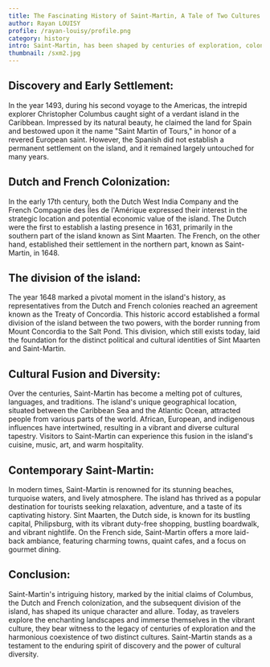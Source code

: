 ```yaml
---
title: The Fascinating History of Saint-Martin, A Tale of Two Cultures
author: Rayan LOUISY
profile: /rayan-louisy/profile.png
category: history
intro: Saint-Martin, has been shaped by centuries of exploration, colonization, and cultural exchange. From the first sighting by Christopher Columbus to the subsequent claims by the Spanish, Dutch, and French, the island's past is a testament to the complexities of European expansion in the New World. Today, Saint-Martin stands as a captivating blend of Caribbean charm and European influences, with its unique political division reflecting its historical legacy.
thumbnail: /sxm2.jpg
---
```


## Discovery and Early Settlement:

In the year 1493, during his second voyage to the Americas, the intrepid explorer Christopher Columbus caught sight of a verdant island in the Caribbean. Impressed by its natural beauty, he claimed the land for Spain and bestowed upon it the name "Saint Martin of Tours," in honor of a revered European saint. However, the Spanish did not establish a permanent settlement on the island, and it remained largely untouched for many years.

## Dutch and French Colonization:

In the early 17th century, both the Dutch West India Company and the French Compagnie des Îles de l'Amérique expressed their interest in the strategic location and potential economic value of the island. The Dutch were the first to establish a lasting presence in 1631, primarily in the southern part of the island known as Sint Maarten. The French, on the other hand, established their settlement in the northern part, known as Saint-Martin, in 1648.

## The division of the island:

The year 1648 marked a pivotal moment in the island's history, as representatives from the Dutch and French colonies reached an agreement known as the Treaty of Concordia. This historic accord established a formal division of the island between the two powers, with the border running from Mount Concordia to the Salt Pond. This division, which still exists today, laid the foundation for the distinct political and cultural identities of Sint Maarten and Saint-Martin.

## Cultural Fusion and Diversity:

Over the centuries, Saint-Martin has become a melting pot of cultures, languages, and traditions. The island's unique geographical location, situated between the Caribbean Sea and the Atlantic Ocean, attracted people from various parts of the world. African, European, and indigenous influences have intertwined, resulting in a vibrant and diverse cultural tapestry. Visitors to Saint-Martin can experience this fusion in the island's cuisine, music, art, and warm hospitality.

## Contemporary Saint-Martin:

In modern times, Saint-Martin is renowned for its stunning beaches, turquoise waters, and lively atmosphere. The island has thrived as a popular destination for tourists seeking relaxation, adventure, and a taste of its captivating history. Sint Maarten, the Dutch side, is known for its bustling capital, Philipsburg, with its vibrant duty-free shopping, bustling boardwalk, and vibrant nightlife. On the French side, Saint-Martin offers a more laid-back ambiance, featuring charming towns, quaint cafes, and a focus on gourmet dining.

## Conclusion:

Saint-Martin's intriguing history, marked by the initial claims of Columbus, the Dutch and French colonization, and the subsequent division of the island, has shaped its unique character and allure. Today, as travelers explore the enchanting landscapes and immerse themselves in the vibrant culture, they bear witness to the legacy of centuries of exploration and the harmonious coexistence of two distinct cultures. Saint-Martin stands as a testament to the enduring spirit of discovery and the power of cultural diversity.
